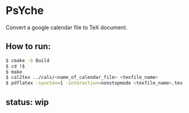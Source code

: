 # PsYche

Convert a google calendar file to TeX document.

## How to run:
```bash
$ cmake -b Build
$ cd !$
$ make
$ cal2tex ../cals/<name_of_calendar_file> <texfile_name>
$ pdflatex -synctex=1 -interaction=nonstopmode <texfile_name>.tex 
```
## status: wip
